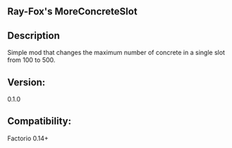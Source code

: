 ## Ray-Fox's MoreConcreteSlot

## Description

Simple mod that changes the maximum number of concrete in a single slot from 100 to 500.

## Version:
0.1.0
## Compatibility:
Factorio 0.14+
